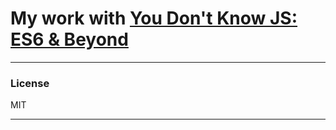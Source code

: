 # My work with [You Don't Know JS: ES6 & Beyond]

---
### License

MIT

---

 [You Don't Know JS: ES6 & Beyond]: <https://www.amazon.com/You-Dont-Know-JS-Beyond/dp/1491904240>

